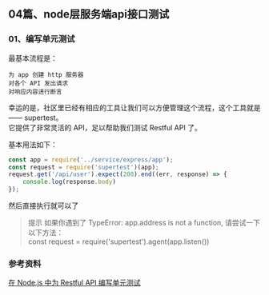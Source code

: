 ## 04篇、node层服务端api接口测试

### <div id="class04-01">01、编写单元测试</div>
最基本流程是：
```
为 app 创建 http 服务器
对各个 API 发出请求
对响应内容进行断言
```
幸运的是，社区里已经有相应的工具让我们可以方便管理这个流程，这个工具就是 —— supertest。                  
它提供了非常灵活的 API，足以帮助我们测试 Restful API 了。                   

基本用法如下：
```javascript
const app = require('../service/express/app');
const request = require('supertest')(app);
request.get('/api/user').expect(200).end((err, response) => {
    console.log(response.body)
});
```
然后直接执行就可以了

> 提示
如果你遇到了 TypeError: app.address is not a function, 请尝试一下以下方法：             
const request = require('supertest').agent(app.listen())








### 参考资料
[在 Node.js 中为 Restful API 编写单元测试](http://scarletsky.github.io/2016/10/05/write-unit-tests-for-restful-api-in-nodejs/)